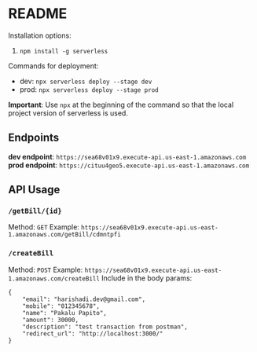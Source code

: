 # README

Installation options: 
1. `npm install -g serverless`

Commands for deployment:
- dev: `npx serverless deploy --stage dev`
- prod: `npx serverless deploy --stage prod`

**Important**: 
Use `npx` at the beginning of the command so that the local project version of serverless is used.

## Endpoints
**dev endpoint**: `https://sea68v01x9.execute-api.us-east-1.amazonaws.com`
**prod endpoint**: `https://cituu4geo5.execute-api.us-east-1.amazonaws.com`

## API Usage

### `/getBill/{id}`
Method: `GET`
Example: 
`https://sea68v01x9.execute-api.us-east-1.amazonaws.com/getBill/cdmntpfi`

### `/createBill`
Method: `POST`
Example: `https://sea68v01x9.execute-api.us-east-1.amazonaws.com/createBill`
Include in the body params:
```
{
	"email": "harishadi.dev@gmail.com",
	"mobile": "012345678",
	"name": "Pakalu Papito",
	"amount": 30000,
	"description": "test transaction from postman",
	"redirect_url": "http://localhost:3000/"
}
```